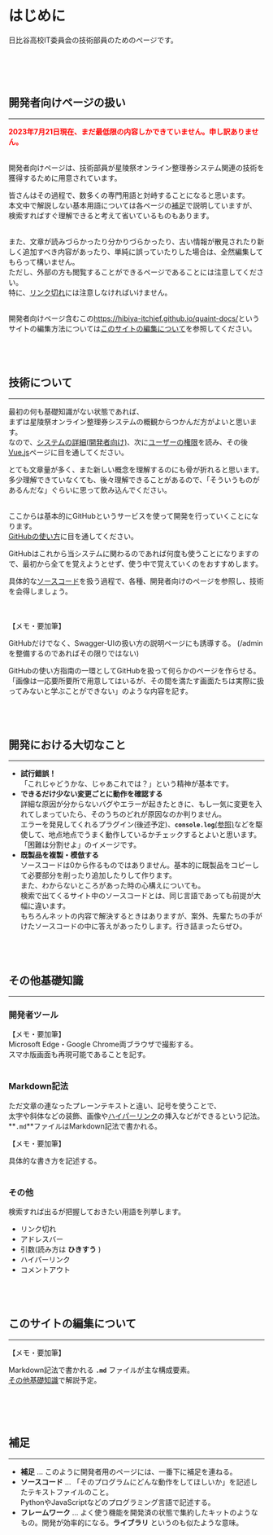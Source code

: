# はじめに

日比谷高校IT委員会の技術部員のためのページです。<br>
<br><br><br><br>

## 開発者向けページの扱い
---
<span style="color: red;">**2023年7月21日現在、まだ最低限の内容しかできていません。申し訳ありません。**</span><br>
<br>

開発者向けページは、技術部員が星陵祭オンライン整理券システム関連の技術を獲得するために用意されています。<br>

皆さんはその過程で、数多くの専門用語と対峙することになると思います。<br>
本文中で解説しない基本用語については各ページの[補足](#_9)で説明していますが、<br>
検索すればすぐ理解できると考えて省いているものもあります。<br>
<br>

また、文章が読みづらかったり分かりづらかったり、古い情報が散見されたり新しく追加すべき内容があったり、単純に誤っていたりした場合は、全然編集してもらって構いません。<br>
ただし、外部の方も閲覧することができるページであることには注意してください。<br>
特に、[リンク切れ](#_7)には注意しなければいけません。<br>
<br>

開発者向けページ含むこの<https://hibiya-itchief.github.io/quaint-docs/>というサイトの編集方法については[このサイトの編集について](#_8)を参照してください。
<br><br><br><br>

## 技術について
---
最初の何も基礎知識がない状態であれば、<br>
まずは星陵祭オンライン整理券システムの概観からつかんだ方がよいと思います。<br>
なので、[システムの詳細(開発者向け)](https://hibiya-itchief.github.io/quaint-docs/developer/system-developer/)、次に[ユーザーの権限](https://hibiya-itchief.github.io/quaint-docs/detail/role/)を読み、その後[Vue.js](https://hibiya-itchief.github.io/quaint-docs/developer/vue-js/)ページに目を通してください。<br>

とても文章量が多く、また新しい概念を理解するのにも骨が折れると思います。<br>
多少理解できていなくても、後々理解できることがあるので、「そういうものがあるんだな」ぐらいに思って飲み込んでください。<br>
<br>

ここからは基本的にGitHubというサービスを使って開発を行っていくことになります。<br>
[GitHubの使い方](https://hibiya-itchief.github.io/quaint-docs/developer/github/)に目を通してください。<br>

GitHubはこれから当システムに関わるのであれば何度も使うことになりますので、最初から全てを覚えようとせず、使う中で覚えていくのをおすすめします。<br>

具体的な[ソースコード](#_9)を扱う過程で、各種、開発者向けのページを参照し、技術を会得しましょう。<br>
<br>
<br>

【メモ・要加筆】

GitHubだけでなく、Swagger-UIの扱い方の説明ページにも誘導する。
(/adminを整備するのであればその限りではない)

GitHubの使い方指南の一環としてGitHubを扱って何らかのページを作らせる。<br>
「画像は一応要所要所で用意してはいるが、その間を満たす画面たちは実際に扱ってみないと学ぶことができない」のような内容を記す。
<br><br><br><br>

## 開発における大切なこと
---
* **試行錯誤！**<br>
「これじゃどうかな、じゃあこれでは？」という精神が基本です。
* **できるだけ少ない変更ごとに動作を確認する**<br>
詳細な原因が分からないバグやエラーが起きたときに、もし一気に変更を入れてしまっていたら、そのうちのどれが原因なのか判りません。<br>
エラーを発見してくれるプラグイン(後述予定)、**`console.log`**[(参照)](https://hibiya-itchief.github.io/quaint-docs/developer/js-ts/#_3)などを駆使して、地点地点でうまく動作しているかチェックするとよいと思います。<br>
「困難は分割せよ」のイメージです。
* **既製品を複製・模倣する**<br>
ソースコードは0から作るものではありません。基本的に既製品をコピーして必要部分を削ったり追加したりして作ります。<br>
また、わからないところがあった時の心構えについても。<br>
検索で出てくるサイト中のソースコードとは、同じ言語であっても前提が大幅に違います。<br>
もちろんネットの内容で解決するときはありますが、案外、先輩たちの手がけたソースコードの中に答えがあったりします。行き詰まったらぜひ。
<br><br><br><br>

## その他基礎知識
---
### 開発者ツール
【メモ・要加筆】<br>
Microsoft Edge・Google Chrome両ブラウザで撮影する。<br>
スマホ版画面も再現可能であることを記す。
<br><br>

### Markdown記法
ただ文章の連なったプレーンテキストと違い、記号を使うことで、<br>
太字や斜体などの装飾、画像や[ハイパーリンク](#_7)の挿入などができるという記法。<br>
**`.md`**ファイルはMarkdown記法で書かれる。<br>


【メモ・要加筆】<br>

具体的な書き方を記述する。
<br><br>

### その他
検索すれば出るが把握しておきたい用語を列挙します。

* リンク切れ
* アドレスバー
* 引数(読み方は **ひきすう** )
* ハイパーリンク
* コメントアウト
<br><br><br><br>

## このサイトの編集について
---

【メモ・要加筆】

Markdown記法で書かれる **`.md`** ファイルが主な構成要素。<br>
[その他基礎知識](#markdown)で解説予定。<br>
<br><br><br><br>

## 補足
---
* **補足** … このように開発者用のページには、一番下に補足を連ねる。
* **ソースコード** … 「そのプログラムにどんな動作をしてほしいか」を記述したテキストファイルのこと。<br>
PythonやJavaScriptなどのプログラミング言語で記述する。
* **フレームワーク** … よく使う機能を開発済の状態で集約したキットのようなもの。開発が効率的になる。**ライブラリ** というのも似たような意味。



